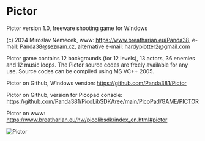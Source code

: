 # Pictor

Pictor version 1.0, freeware shooting game for Windows

(c) 2024 Miroslav Nemecek, www: https://www.breatharian.eu/Panda38, e-mail: Panda38@seznam.cz, alternative e-mail: hardyplotter2@gmail.com

Pictor game contains 12 backgrounds (for 12 levels), 13 actors, 36 enemies and 12 music loops. The Pictor source codes are freely available for any use. Source codes can be compiled using MS VC++ 2005.

Pictor on Github, Windows version: https://github.com/Panda381/Pictor

Pictor on Github, version for Picopad console: https://github.com/Panda381/PicoLibSDK/tree/main/PicoPad/GAME/PICTOR

Pictor on www: https://www.breatharian.eu/hw/picolibsdk/index_en.html#pictor

![Pictor](https://github.com/Panda381/Pictor/assets/85685522/1609f4f4-226d-4c30-9901-172faf4251a8)
